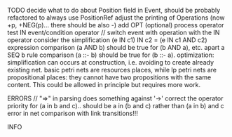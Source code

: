 TODO
decide what to do about Position field in Event, should be probably refactored to always use PositionRef
adjust the printing of Operations (now +p, +NEG(p)... there should be also -) 
add OPT (optional) process operator
test IN event/condition operator
// switch event with operation with the IN operator
consider the simplification (e IN c1) IN c2 = (e IN c1 AND c2) 
expression comparison (a AND b) should be true for (b AND a), etc. apart a SEQ b
rule comparison (a ::- b) should be true for (b ::- a).
optimization: simplification can occurs at construction, i.e. avoiding to create already existing net.
basic petri nets are resources places, while lp petri nets are propositional places: they cannot have two propositions with the same content. This could be allowed in principle but requires more work. 

ERRORS
// "=>" in parsing does something against '->' 
correct the operator priority for (a in b and c).. should be a in (b and c) rather than (a in b) and c
error in net comparison with link transitions!!!

INFO


